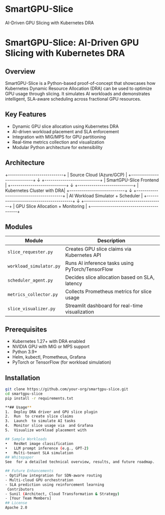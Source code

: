 # SmartGPU-Slice
AI-Driven GPU Slicing with Kubernetes DRA
# SmartGPU-Slice: AI-Driven GPU Slicing with Kubernetes DRA

##  Overview
SmartGPU-Slice is a Python-based proof-of-concept that showcases how Kubernetes Dynamic Resource Allocation (DRA) can be used to optimize GPU usage through slicing. It simulates AI workloads and demonstrates intelligent, SLA-aware scheduling across fractional GPU resources.

##  Key Features
- Dynamic GPU slice allocation using Kubernetes DRA
- AI-driven workload placement and SLA enforcement
- Integration with MIG/MPS for GPU partitioning
- Real-time metrics collection and visualization
- Modular Python architecture for extensibility

##  Architecture
+----------------------------+
|  Source Cloud (Azure/GCP) |
+----------------------------+
              ↓
+----------------------------+
|   SmartGPU-Slice Frontend |
+----------------------------+
              ↓
+----------------------------+
| Kubernetes Cluster with DRA|
+----------------------------+
              ↓
+----------------------------------------+
| AI Workload Simulator + Scheduler      |
+----------------------------------------+
              ↓
+----------------------------------------+
| GPU Slice Allocation + Monitoring      |
+----------------------------------------+


##  Modules
| Module                  | Description                                      |
|-----------------------  |--------------------------------------------------|
| `slice_requester.py`    | Creates GPU slice claims via Kubernetes API      |
| `workload_simulator.py` | Runs AI inference tasks using PyTorch/TensorFlow |
| `scheduler_agent.py`    | Decides slice allocation based on SLA, latency   |
| `metrics_collector.py`  | Collects Prometheus metrics for slice usage      |
| `slice_visualizer.py`   | Streamlit dashboard for real-time visualization  |

##  Prerequisites
- Kubernetes 1.27+ with DRA enabled
- NVIDIA GPU with MIG or MPS support
- Python 3.9+
- Helm, kubectl, Prometheus, Grafana
- PyTorch or TensorFlow (for workload simulation)

##  Installation
```bash
git clone https://github.com/your-org/smartgpu-slice.git
cd smartgpu-slice
pip install -r requirements.txt

**## Usage**
1. 	Deploy DRA driver and GPU slice plugin
2. 	Run  to create slice claims
3. 	Launch  to simulate AI tasks
4. 	Monitor slice usage via  and Grafana
5. 	Visualize workload placement with

## Sample Workloads
• 	ResNet image classification
• 	LLM prompt inference (e.g., GPT-2)
• 	Multi-tenant SLA simulation
## Whitepaper
See  for a detailed technical overview, results, and future roadmap.

## Future Enhancements
- OptiFlow integration for SDN-aware routing
- Multi-cloud GPU orchestration
- SLA prediction using reinforcement learning
 Contributors
- Sunil (Architect, Cloud Transformation & Strategy)
- [Your Team Members]
## License
Apache 2.0

